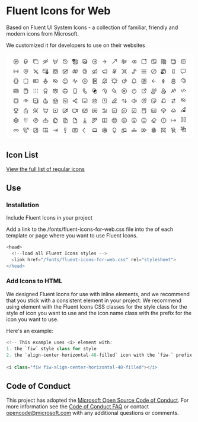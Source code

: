 # Fluent Icons for Web

Based on Fluent UI System Icons - a collection of familiar, friendly and modern icons from Microsoft.

We customized it for developers to use on their websites

![fluent system icons](art/readme-banner.png)

## Icon List

[View the full list of regular icons](icons_regular.md)

## Use

### Installation
Include Fluent Icons in your project

Add a link to the /fonts/fluent-icons-for-web.css file into the <head> of each template or page where you want to use Fluent Icons.

<head>

```groovy
<head>
  <!--load all Fluent Icons styles -->
  <link href="/fonts/fluent-icons-for-web.css" rel="stylesheet">
</head>
```

### Add Icons to HTML

We designed Fluent Icons for use with inline elements, and we recommend that you stick with a consistent element in your project. We recommend using element with the Fluent Icons CSS classes for the style class for the style of icon you want to use and the icon name class with the prefix for the icon you want to use.

Here's an example:

<head>

```groovy
<!-- This example uses <i> element with: 
1. the `fiw` style class for style
2. the `align-center-horizontal-48-filled` icon with the `fiw-` prefix -->

<i class="fiw fiw-align-center-horizontal-48-filled"></i>
```

## Code of Conduct

This project has adopted the [Microsoft Open Source Code of Conduct](https://opensource.microsoft.com/codeofconduct). For more information see the [Code of Conduct FAQ](https://opensource.microsoft.com/codeofconduct) or contact opencode@microsoft.com with any additional questions or comments.
